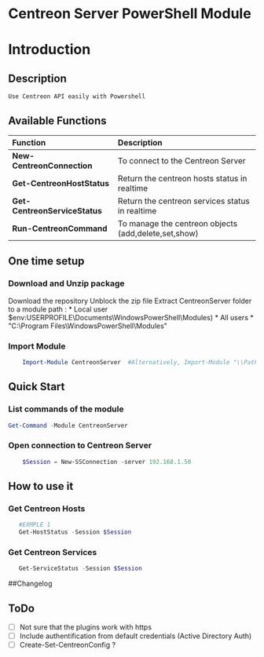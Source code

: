 # Centreon Server PowerShell Module

# Introduction

## Description

    Use Centreon API easily with Powershell

## Available Functions 

|Function | Description |
|:------|:-----------|
| **New-CentreonConnection** | To connect to the Centreon Server|
| **Get-CentreonHostStatus**| Return the centreon hosts status in realtime|
| **Get-CentreonServiceStatus**| Return the centreon services status in realtime |
| **Run-CentreonCommand**   | To manage the centreon objects (add,delete,set,show) |
   

## One time setup

### Download and Unzip package
Download the repository
Unblock the zip file
Extract CentreonServer folder to a module path :
    * Local user
      $env:USERPROFILE\Documents\WindowsPowerShell\Modules\)
    * All users
        *   "C:\Program Files\WindowsPowerShell\Modules"

### Import Module

```powershell
    Import-Module CentreonServer  #Alternatively, Import-Module "\\Path\To\CentreonServer"
```

## Quick Start

### List commands of the module
```powershell
Get-Command -Module CentreonServer
```

### Open connection to Centreon Server
```powershell
    $Session = New-SSConnection -server 192.168.1.50
```

## How to use it

### Get Centreon Hosts
```powershell
   #EXMPLE 1
   Get-HostStatus -Session $Session 
```

### Get Centreon Services
```powershell
   Get-ServiceStatus -Session $Session 
```


   
##Changelog

## ToDo

- [ ] Not sure that the plugins work with https
- [ ] Include authentification from default credentials (Active Directory Auth)
- [ ] Create-Set-CentreonConfig ?

